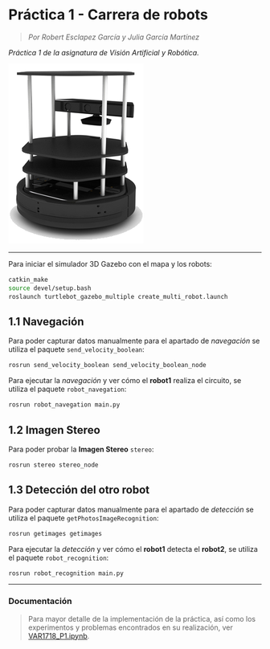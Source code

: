 # Práctica 1 - Carrera de robots
>_Por Robert Esclapez García y Julia García Martínez_

*Práctica 1 de la asignatura de Visión Artificial y Robótica.*

![alt text](turtlebot.png "TurtleBOt")

---


Para iniciar el simulador 3D Gazebo con el mapa y los robots:

```bash
catkin_make
source devel/setup.bash
roslaunch turtlebot_gazebo_multiple create_multi_robot.launch 
```


## 1.1 Navegación

Para poder capturar datos manualmente para el apartado de _navegación_ se utiliza el paquete `send_velocity_boolean`:

```bash
rosrun send_velocity_boolean send_velocity_boolean_node
```

Para ejecutar la _navegación_ y ver cómo el **robot1** realiza el circuito, se utiliza el paquete `robot_navegation`:

```bash
rosrun robot_navegation main.py
```


## 1.2 Imagen Stereo

Para poder probar la **Imagen Stereo** `stereo`:

```bash
rosrun stereo stereo_node
```


## 1.3 Detección del otro robot

Para poder capturar datos manualmente para el apartado de _detección_ se utiliza el paquete `getPhotosImageRecognition`:

```bash
rosrun getimages getimages
```

Para ejecutar la _detección_ y ver cómo el **robot1** detecta el **robot2**, se utiliza el paquete `robot_recognition`:

```bash
rosrun robot_recognition main.py
```

---

### Documentación
> Para mayor detalle de la implementación de la práctica, así como los experimentos y problemas encontrados en su realización, ver [VAR1718_P1.ipynb](https://github.com/jgm139/var1718/blob/master/doc/VAR1718_P1.ipynb).
